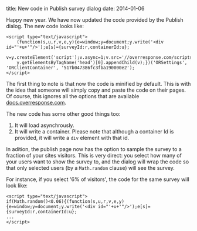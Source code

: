 title: New code in Publish survey dialog
date: 2014-01-06

Happy new year. We have now updated the code provided by the Publish dialog. The new code looks like:

```
<script type="text/javascript">
	(function(s,u,r,v,e,y){e=window;y=document;y.write('<div id="'+u+'"/>');e[s]={surveyId:r,containerId:u};
	v=y.createElement('script');v.async=1;v.src='//overresponse.com/scripts/respondant/respondant.js';
	y.getElementsByTagName('head')[0].appendChild(v);})('ORSettings', 'ORClientContainer', '517b047386fc3fba190000e2');
</script>
```

The first thing to note is that now the code is minified by default. This is with the idea that someone will simply copy and paste the code on their pages. Of course, this ignores all the options that are available [docs.overresponse.com](http://docs.overresponse.com).

The new code has some other good things too:

1. It will load asynchrously.
2. It will write a container. Please note that although a container Id is provided, it will write a `div` element with that id.

In adition, the publish page now has the option to sample the survey to a fraction of your sites visitors. This is very direct: you select how many of your users want to show the survey to, and the dialog will wrap the code so that only selected users (by a `Math.random` clause) will see the survey.

For instance, if you select '6% of visitors', the code for the same survey will look like:

```
<script type="text/javascript">
if(Math.random()<0.06){(function(s,u,r,v,e,y){e=window;y=document;y.write('<div id="'+u+'"/>');e[s]={surveyId:r,containerId:u};
...
</script>
```

